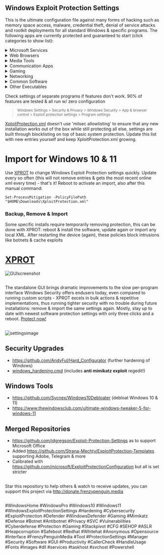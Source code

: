 ## Windows Exploit Protection Settings

This is the ultimate configuration file against many forms of hacking such as memory space access, malware, credential theft, denial of service attacks and rootkit deployments for all standard Windows & specific programs. The following apps are currently protected and guaranteed to start (click categories to show list):

<details>
<summary>  Microsoft Services </summary>
  
- Literally all (!) basic Windows programs from boot. Beyond recommendations
(took a few bluescreens >.<)
- OneDrive
- File Explorer
- Smartscreen
- Windows Settings
- Task Manager
- Windows Store
- search index
- SSH
- svchost
- smss
- csrss
- conhost
- dashost
- OOBEbroker
- WMI
- wininit
- winlogon
- WerFault
- lsalso & lsass
- and many more (everything on Windows 10 & 11)
</details>
<details>
<summary> Web Browsers </summary>
  
- Google Chrome (allowing extensions)
- Mozilla Firefox (fully functional with many protection settings)
- Internet Explorer (misclicks happen)
- Opera
- Safari
- Thorium
- Edge
- DuckDuckGo
</details>
<details>
<summary> Media Tools </summary>
  
- Audacity
- butt audio streaming
- Virtual DJ
- Photoshop
- Groove Music
- Winamp
- foobar2000
- iTunes
- Windows Media Player
- NDIRecord
- StreamDeck
- Yamaha Steinberg USB
- vMix64
- BlackMagic Video
- VLC Media Player
</details>
<details>
<summary> Communication Apps </summary>

- Skype
- Lync
- Pidgin
- Telegram
- MS Outlook
- Thunderbird
- Windows Live Mail
- Google Talk
- Whatsapp
- Armcord (a Discord client)
- Discord
</details>
<details>
<summary> Gaming </summary>

- Steam
- Ubisoft
- EA - Electronic Arts
- GOG Galaxy (edit version number in .XML file accordingly)
- EasyAntiCheat
- The Sims 4
- Cyberpunk 2077
- Firestorm viewer for Second Life
- Radegast
</details>
<details>
<summary> Networking </summary>

- [dnscrypt-proxy](https://github.com/DNSCrypt/dnscrypt-proxy)
- Tor
- WARP 1.1.1.1
- OpenVPN
- WireGuard
- VPN Unlimited

</details>
<details>
<summary>  Common Software </summary>

- Acrobat Reader PDF
- cmd
- Foxit PDF Reader
- Java
- MS Access
- MS Excel
- MS PowerPoint
- MS Word
- MS Wordpad
- MS Notepad
- Notepad++
- Obsidian
- OneNote
- Powershell
- Powershell ISE
- Sumatra PDF
- Visio
- WinZip
- 7Z
- ...
</details>
<details>
<summary> Other Executables </summary>

- Adobe (services)
- AMD (GPU driver)
- Citrix Workspace App
- Edge Webview2 (works for Citrix Workspace, DuckDuckGo, Edge...)
- Everything
- HP (drivers)
- Intel (drivers)
- KeePassXC & proxy
- Open SSL
- NVIDIA
- Qbittorrent
- Qt Web Engine
- Real Converter
- RealPlay
- Realtek Audio
- SyncThing
- Thunderbolt
- WinRAR
- ...
</details>

Check settings of separate programs if features don't work. 90% of features are tested & all run w/ zero configuration
> <sup> Windows Settings > Security & Privacy > Windows Security > App & browser control > Exploit protection settings > Program settings </sup>


[XploitProtection.xml](https://github.com/neohiro/ExploitProtection/XploitProtection.xml) doesn't use 'milsec allowlisting' to ensure that any new installation works out of the box while still protecting all else, settings are built through blocklisting on top of basic system protection. Update this list with new entries yourself and keep XploitProtection.xml growing.

# Import for Windows 10 & 11
Use [XPROT](https://github.com/neohiro/ExploitProtection/blob/M3T4P0D.3XPL01T/XPROT.ps1) to change Windows Exploit Protection settings quickly. Update every so often (this will not remove entries & gets the most recent online xml every time) - that's it! Reboot to activate an import, also after this manual command:

`Set-ProcessMitigation -PolicyFilePath "$HOME\Downloads\XploitProtection.xml"`

### Backup, Remove & Import
Some specific installs require temporarily removing protection, this can be done with XPROT: reboot & install the software, update again or import any local XML. After restarting the device (again), these policies block intrusions like botnets & cache exploits

# [XPROT](https://github.com/neohiro/ExploitProtection/blob/M3T4P0D.3XPL01T/XPROT.ps1)
![GUIscreenshot](https://github.com/neohiro/ExploitProtection/blob/M3T4P0D.3XPL01T/media/XProtGUIscreenshot.png)
##
The standalone GUI brings dramatic improvements to the slow per-program interface Windows Security offers endusers today, even compared to running custom scripts - XPROT excels in bulk actions & repetitive implementations, thus running tighter security with no trouble during future installations: remove & import the same settings again. Mostly, stay up to date with newest software protection settings with only three clicks and a reboot. [Protect now!](https://github.com/neohiro/ExploitProtection/blob/M3T4P0D.3XPL01T/XPROT.ps1)
##
![settingsimage](https://github.com/neohiro/ExploitProtection/blob/M3T4P0D.3XPL01T/media/WindowsSettings.jpg)

## Security Upgrades
  - https://github.com/AndyFul/Hard_Configurator (further hardening of Windows)
  - [windows_hardening.cmd](https://gist.github.com/neohiro/da3dc76dcf77c67878f02fd71ac17358) (includes **anti mimikatz exploit** regedit!)

## Windows Tools
  - https://github.com/Sycnex/Windows10Debloater (debloat Windows 10 & 11)
  - https://www.thewindowsclub.com/ultimate-windows-tweaker-5-for-windows-11

## Merged Repositories
- https://github.com/jdgregson/Exploit-Protection-Settings as to support Microsoft Office
- Added https://github.com/Strana-Mechty/ExploitProtection-Templates supporting Adobe, Telegram & more
- Calibrated with https://github.com/microsoft/ExploitProtectionConfiguration but all is set stricter
##
Star this repository to help others & watch to receive updates, you can support this project via http://donate.frenzypenguin.media
##
#WindowsHome #WindowsPro #Windows10 #Windows11 #WindowsExploitProtectionSettings #Hardening #Cybersecurity #ExploitProtection #Defender #WindowsDefender #Gaming #Mimikatz #Defense #Botnet #Antibotnet #Privacy #SVC #Vulnerabilities #Cyberdefense #Protection #Gaming #Stackpivot #CFG #SEHOP #ASLR #Heapcorruption #Safeboot #Redhat #Whitehat #Anonymous #Opensource #Interface #FrenzyPenguinMedia #Tool #ProtectionSettings #Manager #Security #Software #GUI #Productivity #CallerCheck #HandleUsage #Fonts #Images #dll #services #taskhost #svchost #Powershell
